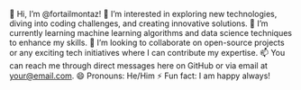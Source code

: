 
👋 Hi, I’m @fortailmontaz!
👀 I’m interested in exploring new technologies, diving into coding challenges, and creating innovative solutions.
🌱 I’m currently learning machine learning algorithms and data science techniques to enhance my skills.
💞️ I’m looking to collaborate on open-source projects or any exciting tech initiatives where I can contribute my expertise.
📫 You can reach me through direct messages here on GitHub or via email at your@email.com.
😄 Pronouns: He/Him
⚡ Fun fact: I am happy always!
